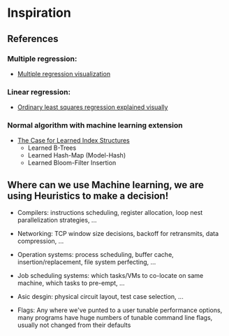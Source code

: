 
# Inspiration 

## References

### Multiple regression:
* [Multiple regression visualization](http://shiny.stat.calpoly.edu/3d_regression/)

### Linear regression:
* [Ordinary least squares regression explained visually](http://setosa.io/ev/ordinary-least-squares-regression/)

### Normal algorithm with machine learning extension
* [The Case for Learned Index Structures](https://arxiv.org/abs/1712.01208)
    * Learned B-Trees 
    * Learned Hash-Map (Model-Hash)
    * Learned Bloom-Filter Insertion


## Where can we use Machine learning, we are using Heuristics to make a decision!

* Compilers: instructions scheduling, register allocation, loop nest parallelization strategies, ...

* Networking: TCP window size decisions, backoff for retransmits, data compression, ... 

* Operation systems: process scheduling, buffer cache, insertion/replacement, file system perfecting, ...

* Job scheduling systems: which tasks/VMs to co-locate on same machine, which tasks to pre-empt, ...

* Asic desgin: physical circuit layout, test case selection, ...

* Flags: Any where we've punted to a user tunable performance options, many programs have huge numbers of tunable
 command line flags, usually not changed from their defaults 